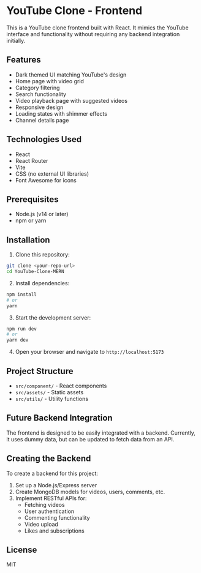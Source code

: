 # YouTube Clone - Frontend

This is a YouTube clone frontend built with React. It mimics the YouTube interface and functionality without requiring any backend integration initially.

## Features

- Dark themed UI matching YouTube's design
- Home page with video grid
- Category filtering
- Search functionality
- Video playback page with suggested videos
- Responsive design
- Loading states with shimmer effects
- Channel details page

## Technologies Used

- React
- React Router
- Vite
- CSS (no external UI libraries)
- Font Awesome for icons

## Prerequisites

- Node.js (v14 or later)
- npm or yarn

## Installation

1. Clone this repository:
```bash
git clone <your-repo-url>
cd YouTube-Clone-MERN
```

2. Install dependencies:
```bash
npm install
# or
yarn
```

3. Start the development server:
```bash
npm run dev
# or
yarn dev
```

4. Open your browser and navigate to `http://localhost:5173`

## Project Structure

- `src/component/` - React components
- `src/assets/` - Static assets
- `src/utils/` - Utility functions

## Future Backend Integration

The frontend is designed to be easily integrated with a backend. Currently, it uses dummy data, but can be updated to fetch data from an API.

## Creating the Backend

To create a backend for this project:

1. Set up a Node.js/Express server
2. Create MongoDB models for videos, users, comments, etc.
3. Implement RESTful APIs for:
   - Fetching videos
   - User authentication
   - Commenting functionality
   - Video upload
   - Likes and subscriptions

## License

MIT
